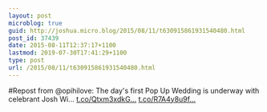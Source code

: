 ```yaml
---
layout: post
microblog: true
guid: http://joshua.micro.blog/2015/08/11/t630915861931540480.html
post_id: 37439
date: 2015-08-11T12:37:17+1100
lastmod: 2019-07-30T17:41:29+1100
type: post
url: /2015/08/11/t630915861931540480.html
---
```

#Repost from @opihilove: The day's first Pop Up Wedding is underway with celebrant Josh Wi… [t.co/Qtxm3xdkG...](http://t.co/Qtxm3xdkGY) [t.co/R7A4y8u9f...](http://t.co/R7A4y8u9fS)
